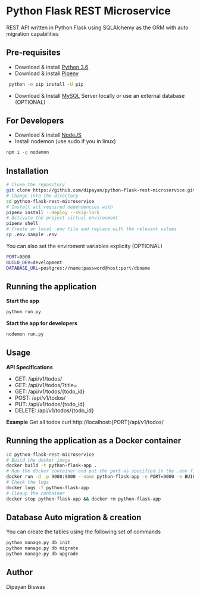 # Python Flask REST Microservice 

REST API written in Python Flask using SQLAlchemy as the ORM with auto migration capabilities

## Pre-requisites
  - Download & install [Python 3.6](https://www.python.org/downloads/)
  - Download & install [Pipenv](https://docs.pipenv.org/)
   ```bash
    python -m pip install -U pip 
   ```
  - Download & Install [MySQL](https://www.mysql.com/) Server locally or use an external database (OPTIONAL)

## For Developers
  - Download & install [NodeJS](https://nodejs.org/en/download/) 
  - Install nodemon (use sudo if you in linux)
  ```bash
  npm i -g nodemon
  ```

## Installation

  ```bash
  # Clone the repository 
  git clone https://github.com/dipayan/python-flask-rest-microservice.git
  # Change into the directory
  cd python-flask-rest-microservice
  # Install all required dependencies with
  pipenv install --deploy --skip-lock
  # Activate the project virtual environment
  pipenv shell
  # Create an local .env file and replace with the relevant values
  cp .env.sample .env
  ```
  You can also set the enviroment variables explicity (OPTIONAL)
  
  ```bash
  PORT=9000
  BUILD_DEV=development
  DATABASE_URL=postgres://name:password@host:port/dbname
  ```

## Running the application

  **Start the app**
  ```bash
  python run.py
  ```
  **Start the app for developers**
  ```bash
  nodemon run.py
  ```
## Usage

**API Specifications**
  - GET: /api/v1/todos/
  - GET: /api/v1/todos/?title= 
  - GET: /api/v1/todos/{todo_id}
  - POST: /api/v1/todos/
  - PUT: /api/v1/todos/{todo_id}
  - DELETE: /api/v1/todos/{todo_id}

**Example**
Get all todos
curl http://localhost:{PORT}/api/v1/todos/

## Running the application as a Docker container

 ```bash
 cd python-flask-rest-microservice
 # Build the docker image 
 docker build -t python-flask-app .
 # Run the docker container and put the port as specified in the .env file
 docker run -d -p 9000:9000 --name python-flask-app -e PORT=9000 -e BUILD_ENV='development' -e DATABASE_URL='mysql+pymysql://user:pass@host:port/dbname' python-flask-app
 # Check the logs
 docker logs -f python-flask-app
 # Cleaup the container
 docker stop python-flask-app && docker rm python-flask-app
 ```

## Database Auto migration & creation

You can create the tables using the following set of commands

```bash
python manage.py db init
python manage.py db migrate
python manage.py db upgrade
```

## Author

Dipayan Biswas